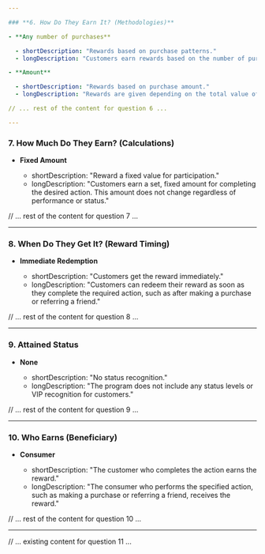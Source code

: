```yaml
---

### **6. How Do They Earn It? (Methodologies)**

- **Any number of purchases**

  - shortDescription: "Rewards based on purchase patterns."
  - longDescription: "Customers earn rewards based on the number of purchases made. This could be measured by various factors such as purchase amount, frequency, or size of the order."

- **Amount**

  - shortDescription: "Rewards based on purchase amount."
  - longDescription: "Rewards are given depending on the total value of a customer's purchase. Higher purchase amounts may lead to better rewards."

// ... rest of the content for question 6 ...

---
```


### **7. How Much Do They Earn? (Calculations)**

- **Fixed Amount**

  - shortDescription: "Reward a fixed value for participation."
  - longDescription: "Customers earn a set, fixed amount for completing the desired action. This amount does not change regardless of performance or status."

// ... rest of the content for question 7 ...

---

### **8. When Do They Get It? (Reward Timing)**

- **Immediate Redemption**

  - shortDescription: "Customers get the reward immediately."
  - longDescription: "Customers can redeem their reward as soon as they complete the required action, such as after making a purchase or referring a friend."

// ... rest of the content for question 8 ...

---

### **9. Attained Status**

- **None**

  - shortDescription: "No status recognition."
  - longDescription: "The program does not include any status levels or VIP recognition for customers."

// ... rest of the content for question 9 ...

---

### **10. Who Earns (Beneficiary)**

- **Consumer**

  - shortDescription: "The customer who completes the action earns the reward."
  - longDescription: "The consumer who performs the specified action, such as making a purchase or referring a friend, receives the reward."

// ... rest of the content for question 10 ...

---

// ... existing content for question 11 ...
